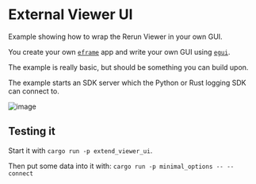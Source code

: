 # External Viewer UI
Example showing how to wrap the Rerun Viewer in your own GUI.

You create your own [`eframe`](https://github.com/emilk/egui/tree/master/crates/eframe) app and write your own GUI using [`egui`](https://github.com/emilk/egui).

The example is really basic, but should be something you can build upon.

The example starts an SDK server which the Python or Rust logging SDK can connect to.

![image](https://github.com/rerun-io/rerun/assets/1148717/cbbad63e-9b18-4e54-bafe-b6ffd723f63e)

## Testing it
Start it with `cargo run -p extend_viewer_ui`.

Then put some data into it with: `cargo run -p minimal_options -- --connect`
